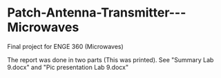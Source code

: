 # Patch-Antenna-Transmitter---Microwaves
Final project for ENGE 360 (Microwaves)

The report was done in two parts (This was printed).
See "Summary Lab 9.docx" and "Pic presentation Lab 9.docx"
